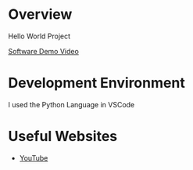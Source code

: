 # Overview

Hello World Project

[Software Demo Video](http://youtube.link.goes.here)

# Development Environment

I used the Python Language in VSCode

# Useful Websites

* [YouTube](https://www.youtube.com/watch?v=FB4ctVmryis)